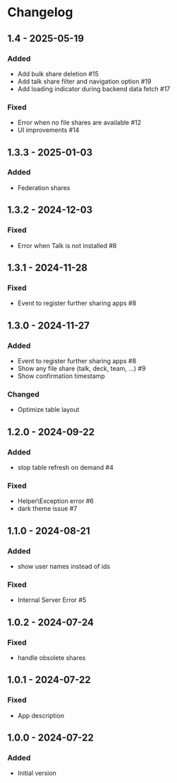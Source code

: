 # Changelog

## 1.4 - 2025-05-19
### Added
- Add bulk share deletion #15
- Add talk share filter and navigation option #19
- Add loading indicator during backend data fetch #17

### Fixed
- Error when no file shares are available #12
- UI improvements #14

## 1.3.3 - 2025-01-03
### Added
- Federation shares

## 1.3.2 - 2024-12-03
### Fixed
- Error when Talk is not installed #8

## 1.3.1 - 2024-11-28
### Fixed
- Event to register further sharing apps #8

## 1.3.0 - 2024-11-27
### Added
- Event to register further sharing apps #8
- Show any file share (talk, deck, team, ...) #9
- Show confirmation timestamp

### Changed
- Optimize table layout

## 1.2.0 - 2024-09-22
### Added
- stop table refresh on demand #4

### Fixed
- Helper\Exception error #6
- dark theme issue #7

## 1.1.0 - 2024-08-21
### Added
- show user names instead of ids

### Fixed
- Internal Server Error #5

## 1.0.2 - 2024-07-24
### Fixed
- handle obsolete shares

## 1.0.1 - 2024-07-22
### Fixed
- App description

## 1.0.0 - 2024-07-22
### Added
- Initial version